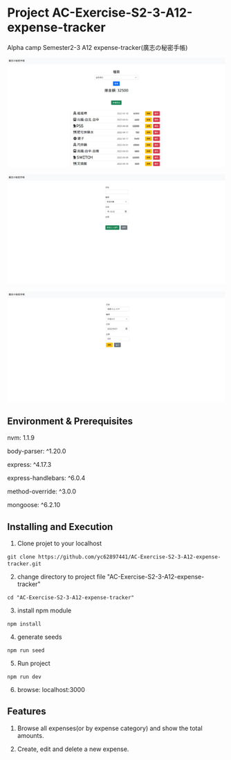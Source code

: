 # Project AC-Exercise-S2-3-A12-expense-tracker
Alpha camp Semester2-3 A12 expense-tracker(廣志の秘密手帳)

![alt text](https://github.com/yc62897441/AC-Exercise-S2-3-A12-expense-tracker/blob/master/images/sample001.jpg?raw=true)

![alt text](https://github.com/yc62897441/AC-Exercise-S2-3-A12-expense-tracker/blob/master/images/sample002.jpg?raw=true)

![alt text](https://github.com/yc62897441/AC-Exercise-S2-3-A12-expense-tracker/blob/master/images/sample003.jpg?raw=true)

## Environment & Prerequisites

nvm: 1.1.9

body-parser: ^1.20.0

express: ^4.17.3

express-handlebars: ^6.0.4

method-override: ^3.0.0

mongoose: ^6.2.10

## Installing and Execution
1. Clone projet to your localhost
```
git clone https://github.com/yc62897441/AC-Exercise-S2-3-A12-expense-tracker.git
```

2. change directory to project file "AC-Exercise-S2-3-A12-expense-tracker"
```
cd "AC-Exercise-S2-3-A12-expense-tracker"
```

3. install npm module
```
npm install
```

4. generate seeds 
```
npm run seed
```

5. Run project
```
npm run dev
```

6. browse: localhost:3000


## Features
1. Browse all expenses(or by expense category) and show the total amounts.

2. Create, edit and delete a new expense.